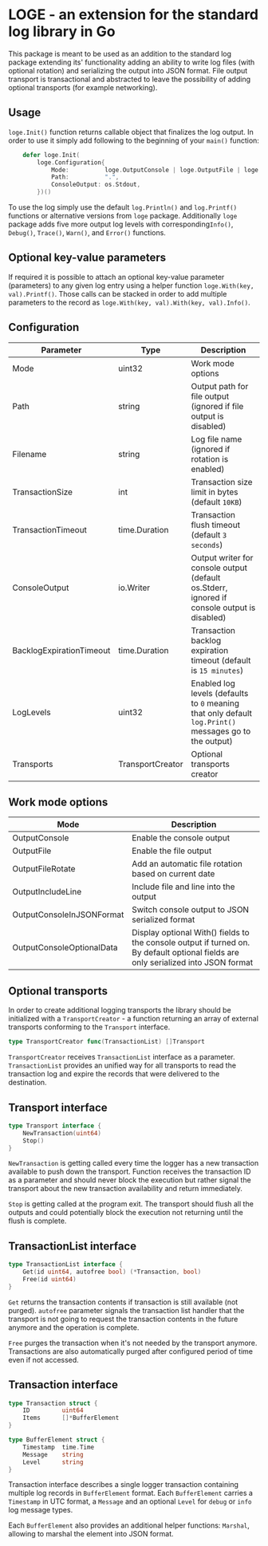 # LOGE - an extension for the standard log library in Go

This package is meant to be used as an addition to the standard log package extending its' functionality adding
an ability to write log files (with optional rotation) and serializing the output into JSON format.  File output
transport is transactional and abstracted to leave the possibility of adding optional transports (for example networking).

## Usage

`loge.Init()` function returns callable object that finalizes the log output. In order to use it simply add following
to the beginning of your `main()` function:

```go
    defer loge.Init(
        loge.Configuration{
            Mode:          loge.OutputConsole | loge.OutputFile | loge.OutputFileRotate,
            Path:          ".",
            ConsoleOutput: os.Stdout,
        })()
```

To use the log simply use the default `log.Println()` and `log.Printf()` functions or alternative versions from `loge` package.
Additionally `loge` package adds five more output log levels with corresponding`Info()`, `Debug()`, `Trace()`, `Warn()`, and `Error()` functions.

## Optional key-value parameters

If required it is possible to attach an optional key-value parameter (parameters) to any given log entry using a helper function
`loge.With(key, val).Printf()`.  Those calls can be stacked in order to add multiple parameters to the record as
`loge.With(key, val).With(key, val).Info()`.

## Configuration

Parameter|Type|Description
---------|----|-----------
Mode|uint32|Work mode options
Path|string|Output path for file output (ignored if file output is disabled)
Filename|string|Log file name (ignored if rotation is enabled)
TransactionSize|int|Transaction size limit in bytes (default `10KB`)
TransactionTimeout|time.Duration|Transaction flush timeout (default `3 seconds`)
ConsoleOutput|io.Writer|Output writer for console output (default os.Stderr, ignored if console output is disabled)
BacklogExpirationTimeout|time.Duration|Transaction backlog expiration timeout (default is `15 minutes`)
LogLevels|uint32|Enabled log levels (defaults to `0` meaning that only default `log.Print()` messages go to the output)
Transports|TransportCreator|Optional transports creator

## Work mode options

Mode|Description
----|-----------
OutputConsole|Enable the console output
OutputFile|Enable the file output
OutputFileRotate|Add an automatic file rotation based on current date
OutputIncludeLine|Include file and line into the output
OutputConsoleInJSONFormat|Switch console output to JSON serialized format
OutputConsoleOptionalData|Display optional With() fields to the console output if turned on.  By default optional fields are only serialized into JSON format

## Optional transports

In order to create additional logging transports the library should be initialized with a `TransportCreator` - a function returning an array of external transports conforming to the `Transport` interface.

```go
type TransportCreator func(TransactionList) []Transport
```

`TransportCreator` receives `TransactionList` interface as a parameter. `TransactionList` provides an unified way for all transports to read the transaction log and expire the records that were delivered to the destination.

## Transport interface

```go
type Transport interface {
	NewTransaction(uint64)
	Stop()
}
```

`NewTransaction` is getting called every time the logger has a new transaction available to push down the transport. Function receives the transaction ID as a parameter and should never block the execution but rather signal the transport about the new transaction availability and return immediately.

`Stop` is getting called at the program exit. The transport should flush all the outputs and could potentially block the execution not returning until the flush is complete.

## TransactionList interface

```go
type TransactionList interface {
	Get(id uint64, autofree bool) (*Transaction, bool)
	Free(id uint64)
}
```

`Get` returns the transaction contents if transaction is still available (not purged). `autofree` parameter signals the transaction list handler that the transport is not going to request the transaction contents in the future anymore and the operation is complete.

`Free` purges the transaction when it's not needed by the transport anymore. Transactions are also automatically purged after configured period of time even if not accessed.

## Transaction interface

```go
type Transaction struct {
	ID         uint64
	Items      []*BufferElement
}

type BufferElement struct {
	Timestamp  time.Time
	Message    string
	Level      string
}
```

Transaction interface describes a single logger transaction containing multiple log records in `BufferElement` format. Each `BufferElement` carries a `Timestamp` in UTC format, a `Message` and an optional `Level` for `debug` or `info` log message types.

Each `BufferElement` also provides an additional helper functions: `Marshal`, allowing to marshal the element into JSON format.
